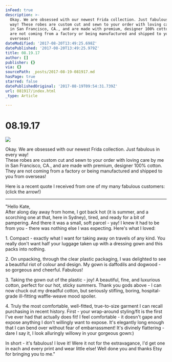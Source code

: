 ```yaml
---
inFeed: true
description: >-
  Okay. We are obsessed with our newest Frida collection. Just fabulous in every
  way! These robes are custom cut and sewn to your order with loving care by me
  in San Francisco, CA., and are made with premium, designer 100% cotton. They
  are not coming from a factory or being manufactured and shipped to you from
  overseas!
dateModified: '2017-08-20T13:49:25.698Z'
datePublished: '2017-08-20T13:49:25.979Z'
title: 08.19.17
author: []
publisher: {}
via: {}
sourcePath: _posts/2017-08-19-081917.md
hasPage: true
starred: false
datePublishedOriginal: '2017-08-19T09:54:31.739Z'
url: 081917/index.html
_type: Article

---
```

# 08.19.17
![](https://the-grid-user-content.s3-us-west-2.amazonaws.com/9aeb53e1-d513-4e65-83fa-60aef3699752.jpg)

Okay. We are obsessed with our newest Frida collection. Just fabulous in every way!  
These robes are custom cut and sewn to your order with loving care by me in San Francisco, CA., and are made with premium, designer 100% cotton. They are not coming from a factory or being manufactured and shipped to you from overseas!

Here is a recent quote I received from one of my many fabulous customers: (click the arrow!)

---

"Hello Kate,  
After along day away from home, I got back hot (it is summer, and a scorching one at that, here in Sydney), tired, and ready for a bit of pampering. And there it was a small, soft parcel - yay! I knew it had to be from you - there was nothing else I was expecting. Here's what I loved:

1\. Compact - exactly what I want for taking away on travels of any kind. You really don't want half your luggage taken up with a dressing gown and this packs into nothing.

2\. On unpacking, through the clear plastic packaging, I was delighted to see a beautiful riot of colour and design. My gown is daffodils and dogwood - so gorgeous and cheerful. Fabulous!

3\. Taking the gown out of the plastic - joy! A beautiful, fine, and luxurious cotton, perfect for our hot, sticky summers. Thank you gods above - I can now chuck out my dreadful cotton, but seriously stifling, boring, hospital-grade ill-fitting waffle-weave mood spoiler.

4\. Truly the most comfortable, well-fitted, true-to-size garment I can recall purchasing in recent history. First - your wrap-around styling/fit is the first I've ever had that actually does fit! I feel comfortable - it doesn't gape and expose anything I don't willingly want to expose. It's elegantly long enough that I can bend over without fear of embarrassment! It's divinely flattering - dare I say it, I look alluringly willowy in your gorgeous gown:)

In short - it's fabulous! I love it! Were it not for the extravagance, I'd get one in each and every print and wear little else! Well done you and thanks Etsy for bringing you to me."